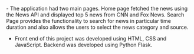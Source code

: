 - The application had two main pages. Home page fetched the news using the News API and displayed top 5 news from CNN and Fox News. Search Page provides the functionality to search for news in particular time duration and also allows the users to select the news category and source. 
- Front end of this project was developed using HTML, CSS and JavaScript. Backend was developed using Python Flask.
